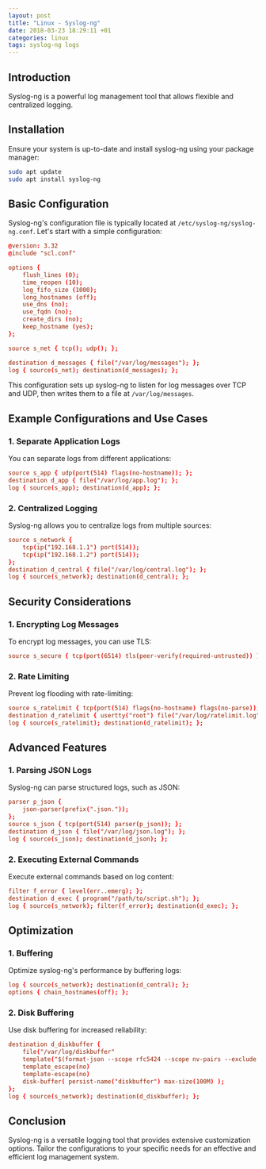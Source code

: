 ```yaml
---
layout: post
title: "Linux - Syslog-ng"
date: 2018-03-23 18:29:11 +01
categories: linux
tags: syslog-ng logs
---
```


## Introduction

Syslog-ng is a powerful log management tool that allows flexible and centralized logging.

## Installation

Ensure your system is up-to-date and install syslog-ng using your package manager:

```bash
sudo apt update
sudo apt install syslog-ng
```

## Basic Configuration

Syslog-ng's configuration file is typically located at `/etc/syslog-ng/syslog-ng.conf`. Let's start with a simple configuration:

```conf
@version: 3.32
@include "scl.conf"

options {
    flush_lines (0);
    time_reopen (10);
    log_fifo_size (1000);
    long_hostnames (off);
    use_dns (no);
    use_fqdn (no);
    create_dirs (no);
    keep_hostname (yes);
};

source s_net { tcp(); udp(); };

destination d_messages { file("/var/log/messages"); };
log { source(s_net); destination(d_messages); };
```

This configuration sets up syslog-ng to listen for log messages over TCP and UDP, then writes them to a file at `/var/log/messages`.

## Example Configurations and Use Cases

### 1. Separate Application Logs

You can separate logs from different applications:

```conf
source s_app { udp(port(514) flags(no-hostname)); };
destination d_app { file("/var/log/app.log"); };
log { source(s_app); destination(d_app); };
```

### 2. Centralized Logging

Syslog-ng allows you to centralize logs from multiple sources:

```conf
source s_network {
    tcp(ip("192.168.1.1") port(514));
    tcp(ip("192.168.1.2") port(514));
};
destination d_central { file("/var/log/central.log"); };
log { source(s_network); destination(d_central); };
```

## Security Considerations

### 1. Encrypting Log Messages

To encrypt log messages, you can use TLS:

```conf
source s_secure { tcp(port(6514) tls(peer-verify(required-untrusted)) ); };
```

### 2. Rate Limiting

Prevent log flooding with rate-limiting:

```conf
source s_ratelimit { tcp(port(514) flags(no-hostname) flags(no-parse)); };
destination d_ratelimit { usertty("root") file("/var/log/ratelimit.log" perm(0640)); };
log { source(s_ratelimit); destination(d_ratelimit); };
```

## Advanced Features

### 1. Parsing JSON Logs

Syslog-ng can parse structured logs, such as JSON:

```conf
parser p_json {
    json-parser(prefix(".json."));
};
source s_json { tcp(port(514) parser(p_json)); };
destination d_json { file("/var/log/json.log"); };
log { source(s_json); destination(d_json); };
```

### 2. Executing External Commands

Execute external commands based on log content:

```conf
filter f_error { level(err..emerg); };
destination d_exec { program("/path/to/script.sh"); };
log { source(s_network); filter(f_error); destination(d_exec); };
```

## Optimization

### 1. Buffering

Optimize syslog-ng's performance by buffering logs:

```conf
log { source(s_network); destination(d_central); };
options { chain_hostnames(off); };
```

### 2. Disk Buffering

Use disk buffering for increased reliability:

```conf
destination d_diskbuffer {
    file("/var/log/diskbuffer"
    template("$(format-json --scope rfc5424 --scope nv-pairs --exclude DATE --key ISODATE)\n")
    template_escape(no)
    template-escape(no)
    disk-buffer( persist-name("diskbuffer") max-size(100M) );
};
log { source(s_network); destination(d_diskbuffer); };
```

## Conclusion

Syslog-ng is a versatile logging tool that provides extensive customization options. Tailor the configurations to your specific needs for an effective and efficient log management system.
